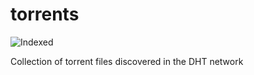 torrents 
========
![Indexed](https://img.shields.io/badge/indexed-120140-blue)

Collection of torrent files discovered in the DHT network
